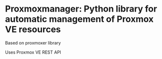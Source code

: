 # Proxmoxmanager: Python library for automatic management of Proxmox VE resources
<p>Based on proxmoxer library</p>
<p>Uses Proxmox VE REST API</p>

